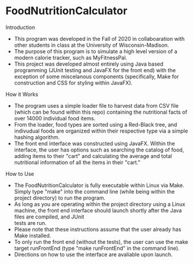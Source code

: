 # FoodNutritionCalculator

Introduction
 - This program was developed in the Fall of 2020 in collaboaration with other students in class at the University of Wisconsin-Madison.
 - The purpose of this program is to simulate a high level version of a modern calorie tracker, such as MyFitnessPal.
 - This project was developed almost entirely using Java based programming (JUnit testing and JavaFX for the front end) with the exception of some miscelanous components 
   (specifically, Make for construction and CSS for styling within JavaFX).
 
How it Works
 - The program uses a simple loader file to harvest data from CSV file (which can be found within this repo) containing the nutritional facts of over 14000 individual food items.
 - From the loader, food types are sorted using a Red-Black tree, and indivudual foods are organized within their respective type via a simple hashing algorithm.
 - The front end interface was constructed using JavaFX. Within the interface, the user has options such as searching the catalog of food, adding items to their "cart" and
   calculating the average and total nutritional information of all the items in their "cart."

How to Use
 - The FoodNutritionCalculator is fully executable within Linux via Make. Simply type "make" into the command line (while being within the project directory) to run the program.
 - As long as you are operating within the project directory using a Linux machine, the front end interface should launch shortly after the Java files are compiled, and JUnit    
   tests are run.
 - Please note that these instructions assume that the user already has Make installed.
 - To only run the front end (without the tests), the user can use the make target runFrontEnd (type "make runFrontEnd" in the command line).
 - Directions on how to use the interface are avaliable upon launch.

 
